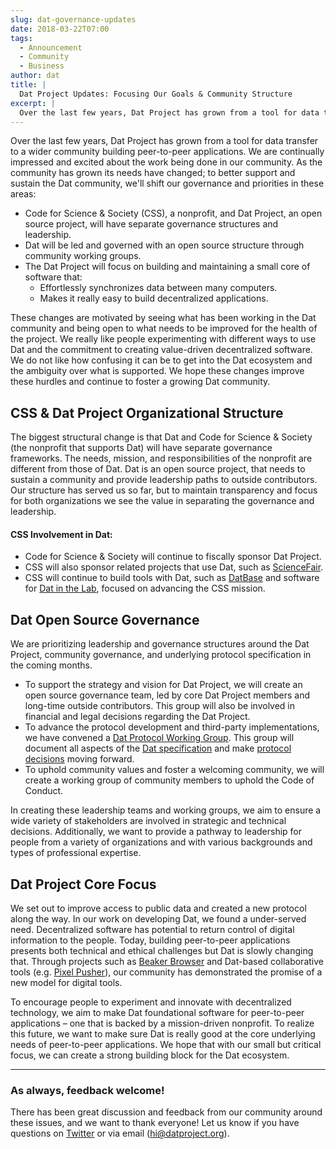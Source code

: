 ```yaml
---
slug: dat-governance-updates
date: 2018-03-22T07:00
tags:
  - Announcement
  - Community
  - Business
author: dat
title: |
  Dat Project Updates: Focusing Our Goals & Community Structure
excerpt: |
  Over the last few years, Dat Project has grown from a tool for data transfer to a wider community building peer-to-peer applications. We are continually impressed and excited about the work being done
---
```


Over the last few years, Dat Project has grown from a tool for data transfer to a wider community building peer-to-peer applications. We are continually impressed and excited about the work being done in our community. As the community has grown its needs have changed; to better support and sustain the Dat community, we'll shift our governance and priorities in these areas:

* Code for Science & Society (CSS), a nonprofit, and Dat Project, an open source project, will have separate governance structures and leadership.
* Dat will be led and governed with an open source structure through community working groups.
* The Dat Project will focus on building and maintaining a small core of software that:
    * Effortlessly synchronizes data between many computers.
    * Makes it really easy to build decentralized applications.

These changes are motivated by seeing what has been working in the Dat community and being open to what needs to be improved for the health of the project. We really like people experimenting with different ways to use Dat and the commitment to creating value-driven decentralized software. We do not like how confusing it can be to get into the Dat ecosystem and the ambiguity over what is supported. We hope these changes improve these hurdles and continue to foster a growing Dat community.

## CSS & Dat Project Organizational Structure

The biggest structural change is that Dat and Code for Science & Society (the nonprofit that supports Dat) will have separate governance frameworks. The needs, mission, and responsibilities of the nonprofit are different from those of Dat. Dat is an open source project, that needs to sustain a community and provide leadership paths to outside contributors. Our structure has served us so far, but to maintain transparency and focus for both organizations we see the value in separating the governance and leadership.

#### CSS Involvement in Dat:

* Code for Science & Society will continue to fiscally sponsor Dat Project.
* CSS will also sponsor related projects that use Dat, such as [ScienceFair](http://sciencefair-app.com/).
* CSS will continue to build tools with Dat, such as [DatBase](https://datbase.org) and software for [Dat in the Lab](/tags/science/), focused on advancing the CSS mission.

## Dat Open Source Governance

We are prioritizing leadership and governance structures around the Dat Project, community governance, and underlying protocol specification in the coming months. 

* To support the strategy and vision for Dat Project, we will create an open source governance team, led by core Dat Project members and long-time outside contributors. This group will also be involved in financial and legal decisions regarding the Dat Project.
* To advance the protocol development and third-party implementations, we have convened a [Dat Protocol Working Group](http://github.com/datprotocol/working-group). This group will document all aspects of the [Dat specification](https://www.datprotocol.com) and make [protocol decisions](https://github.com/datprotocol/DEPs) moving forward.
* To uphold community values and foster a welcoming community, we will create a working group of community members to uphold the Code of Conduct.

In creating these leadership teams and working groups, we aim to ensure a wide variety of stakeholders are involved in strategic and technical decisions. Additionally, we want to provide a pathway to leadership for people from a variety of organizations and with various backgrounds and types of professional expertise.

## Dat Project Core Focus

We set out to improve access to public data and created a new protocol along the way. In our work on developing Dat, we found a under-served need. Decentralized software has potential to return control of digital information to the people. Today, building peer-to-peer applications presents both technical and ethical challenges but Dat is slowly changing that. Through projects such as [Beaker Browser](https://beakerbrowser.com) and Dat-based collaborative tools (e.g. [Pixel Pusher](https://medium.com/@pvh/pixelpusher-real-time-peer-to-peer-collaboration-with-react-7c7bc8ecbf74)), our community has demonstrated the promise of a new model for digital tools. 

To encourage people to experiment and innovate with decentralized technology, we aim to make Dat foundational software for peer-to-peer applications – one that is backed by a mission-driven nonprofit. To realize this future, we want to make sure Dat is really good at the core underlying needs of peer-to-peer applications. We hope that with our small but critical focus, we can create a strong building block for the Dat ecosystem.

---

### As always, feedback welcome!

There has been great discussion and feedback from our community around these issues, and we want to thank everyone! Let us know if you have questions on [Twitter](https://twitter.com/dat_project) or via email (hi@datproject.org).

